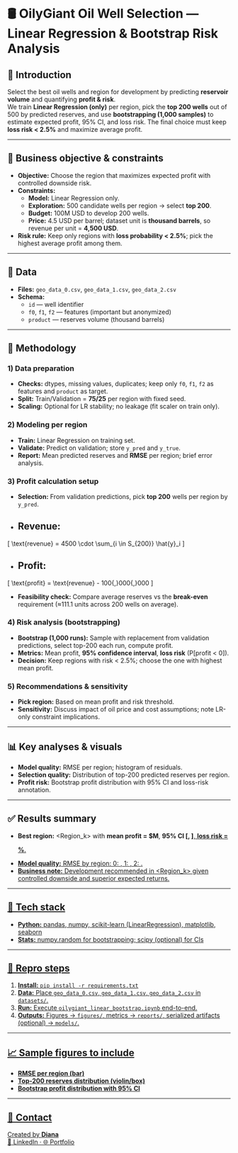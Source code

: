 # 🛢️ OilyGiant Oil Well Selection — Linear Regression & Bootstrap Risk Analysis

## 📌 Introduction
Select the best oil wells and region for development by predicting **reservoir volume** and quantifying **profit & risk**.  
We train **Linear Regression (only)** per region, pick the **top 200 wells** out of 500 by predicted reserves, and use **bootstrapping (1,000 samples)** to estimate expected profit, 95% CI, and loss risk. The final choice must keep **loss risk < 2.5%** and maximize average profit.

---

## 🎯 Business objective & constraints
- **Objective:** Choose the region that maximizes expected profit with controlled downside risk.
- **Constraints:**
  - **Model:** Linear Regression only.
  - **Exploration:** 500 candidate wells per region → select **top 200**.
  - **Budget:** 100M USD to develop 200 wells.
  - **Price:** 4.5 USD per barrel; dataset unit is **thousand barrels**, so revenue per unit = **4,500 USD**.
- **Risk rule:** Keep only regions with **loss probability < 2.5%**; pick the highest average profit among them.

---

## 📂 Data
- **Files:** `geo_data_0.csv`, `geo_data_1.csv`, `geo_data_2.csv`
- **Schema:**
  - `id` — well identifier
  - `f0`, `f1`, `f2` — features (important but anonymized)
  - `product` — reserves volume (thousand barrels)

---

## 🧭 Methodology

### 1) Data preparation
- **Checks:** dtypes, missing values, duplicates; keep only `f0`, `f1`, `f2` as features and `product` as target.
- **Split:** Train/Validation = **75/25** per region with fixed seed.
- **Scaling:** Optional for LR stability; no leakage (fit scaler on train only).

### 2) Modeling per region
- **Train:** Linear Regression on training set.
- **Validate:** Predict on validation; store `y_pred` and `y_true`.
- **Report:** Mean predicted reserves and **RMSE** per region; brief error analysis.

### 3) Profit calculation setup
- **Selection:** From validation predictions, pick **top 200** wells per region by `y_pred`.
- **Revenue:** 
  - 

\[
    \text{revenue} = 4500 \cdot \sum_{i \in S_{200}} \hat{y}_i
    \]


- **Profit:** 
  - 

\[
    \text{profit} = \text{revenue} - 100{,}000{,}000
    \]


- **Feasibility check:** Compare average reserves vs the **break-even** requirement (≈111.1 units across 200 wells on average).

### 4) Risk analysis (bootstrapping)
- **Bootstrap (1,000 runs):** Sample with replacement from validation predictions, select top-200 each run, compute profit.
- **Metrics:** Mean profit, **95% confidence interval**, **loss risk** (P[profit < 0]).
- **Decision:** Keep regions with risk < 2.5%; choose the one with highest mean profit.

### 5) Recommendations & sensitivity
- **Pick region:** Based on mean profit and risk threshold.
- **Sensitivity:** Discuss impact of oil price and cost assumptions; note LR-only constraint implications.

---

## 📊 Key analyses & visuals
- **Model quality:** RMSE per region; histogram of residuals.
- **Selection quality:** Distribution of top-200 predicted reserves per region.
- **Profit risk:** Bootstrap profit distribution with 95% CI and loss-risk annotation.

---

## ✅ Results summary
- **Best region:** <Region_k> with **mean profit = $<value>M**, **95% CI [<L>, <U>]**, **loss risk = <p>%**.
- **Model quality:** RMSE by region: 0: <r0>, 1: <r1>, 2: <r2>.
- **Business note:** Development recommended in <Region_k> given controlled downside and superior expected returns.

---

## 🧰 Tech stack
- **Python:** pandas, numpy, scikit-learn (LinearRegression), matplotlib, seaborn
- **Stats:** numpy.random for bootstrapping; scipy (optional) for CIs

---

## 🚀 Repro steps
1. **Install:** `pip install -r requirements.txt`
2. **Data:** Place `geo_data_0.csv`, `geo_data_1.csv`, `geo_data_2.csv` in `datasets/`.
3. **Run:** Execute `oilygiant_linear_bootstrap.ipynb` end-to-end.
4. **Outputs:** Figures → `figures/`, metrics → `reports/`, serialized artifacts (optional) → `models/`.

---

## 📈 Sample figures to include
- **RMSE per region (bar)**
- **Top-200 reserves distribution (violin/box)**
- **Bootstrap profit distribution with 95% CI**

---

## 🤝 Contact
Created by **Diana <Last Name>**  
🔗 [LinkedIn](https://linkedin.com/in/tuusuario) · 🌐 [Portfolio](https://tuportfolio.com)
